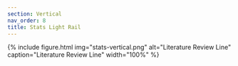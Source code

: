 ```yaml
---
section: Vertical
nav_order: 8
title: Stats Light Rail
---
```


{% include figure.html img="stats-vertical.png" alt="Literature Review Line" caption="Literature Review Line" width="100%" %}